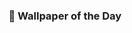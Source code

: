 <div align="center"><h3>🌠 Wallpaper of the Day</h3></div><br>

<!--START_SECTION:update_image-->

<!--END_SECTION:update_image-->

